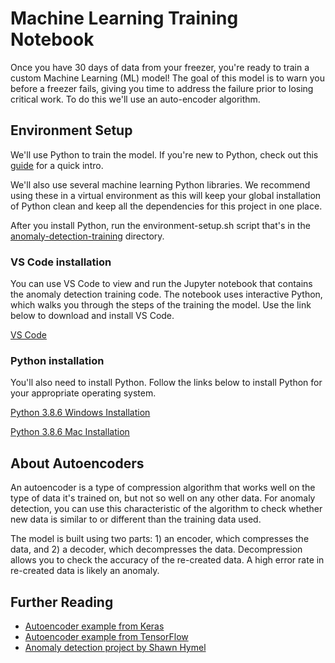# Machine Learning Training Notebook

Once you have 30 days of data from your freezer, you're ready to train a custom Machine Learning (ML) model! The goal of this model is to warn you before a freezer fails, giving you time to address the failure prior to losing critical work. To do this we'll use an auto-encoder algorithm.

## Environment Setup

We'll use Python to train the model.  If you're new to Python, check out this [guide](https://docs.microsoft.com/en-us/learn/modules/intro-to-python/) for a quick intro. 

We'll also use several machine learning Python libraries. We recommend using these in a virtual environment as this will keep your global installation of Python clean and keep all the dependencies for this project in one place. 

After you install Python, run the environment-setup.sh script that's in the [anomaly-detection-training](https://github.com/microsoft/ai-freezer-monitor/tree/main/anomaly-detection-training) directory.

### VS Code installation

You can use VS Code to view and run the Jupyter notebook that contains the anomaly detection training code. The notebook uses interactive Python, which walks you through the steps of the training the model. Use the link below to download and install VS Code.

[VS Code](https://code.visualstudio.com/)

### Python installation

You'll also need to install Python. Follow the links below to install Python for your appropriate operating system.

[Python 3.8.6 Windows Installation](hhttps://www.python.org/ftp/python/3.8.6/python-3.8.6-amd64.exe)

[Python 3.8.6 Mac Installation](https://www.python.org/ftp/python/3.8.6/python-3.8.6-macosx10.9.pkg)


## About Autoencoders

An autoencoder is a type of compression algorithm that works well on the type of data it's trained on, but not so well on any other data. For anomaly detection, you can use this characteristic of the algorithm to check whether new data is similar to or different than the training data used. 

The model is built using two parts: 1) an encoder, which compresses the data, and 2) a decoder, which decompresses the data. Decompression allows you to check the accuracy of the re-created data. A high error rate in re-created data is likely an anomaly.

## Further Reading

* [Autoencoder example from Keras](https://keras.io/examples/timeseries/timeseries_anomaly_detection/)
* [Autoencoder example from TensorFlow](https://www.tensorflow.org/tutorials/generative/autoencoder)
* [Anomaly detection project by Shawn Hymel](https://github.com/ShawnHymel/tinyml-example-anomaly-detection)